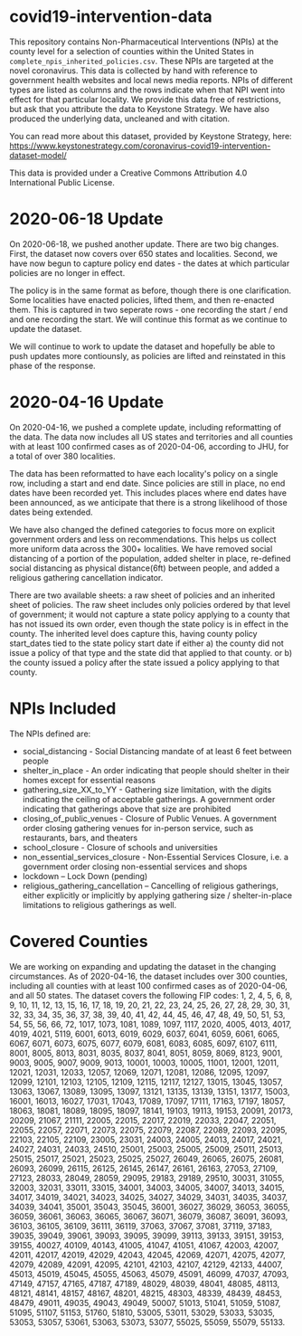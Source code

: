 # covid19-intervention-data
This repository contains Non-Pharmaceutical Interventions (NPIs) at the county level for a selection of counties within the United States
in `complete_npis_inherited_policies.csv`.
These NPIs are targeted at the novel coronavirus. This data is collected by hand with reference to government health websites and local news media reports. NPIs of different types are listed as columns and the rows indicate when that NPI went into effect for that particular locality. We provide this data free of restrictions, but ask that you attribute the data to Keystone Strategy. We have also produced the underlying data, uncleaned and with citation.

You can read more about this dataset, provided by Keystone Strategy, here: https://www.keystonestrategy.com/coronavirus-covid19-intervention-dataset-model/

This data is provided under a Creative Commons Attribution 4.0 International Public License.

# 2020-06-18 Update
On 2020-06-18, we pushed another update. There are two big changes. First, the dataset now covers over 650 states and localities. Second, we have now begun to capture policy end dates - the dates at which particular policies are no longer in effect.

The policy is in the same format as before, though there is one clarification. Some localities have enacted policies, lifted them, and then re-enacted them. This is captured in two seperate rows - one recording the start / end and one recording the start. We will continue this format as we continue to update the dataset.

We will continue to work to update the dataset and hopefully be able to push updates more contiounsly, as policies are lifted and reinstated in this phase of the response. 

# 2020-04-16 Update
On 2020-04-16, we pushed a complete update, including reformatting of the data. The data now includes all US states and territories and all counties with at least 100 confirmed cases as of 2020-04-06, according to JHU, for a total of over 380 localities. 

The data has been reformatted to have each locality's policy on a single row, including a start and end date. Since policies are still in place, no end dates have been recorded yet. This includes places where end dates have been announced, as we anticipate that there is a strong likelihood of those dates being extended.

We have also changed the defined categories to focus more on explicit government orders and less on recommendations. This helps us collect more uniform data across the 300+ localities. We have removed social distancing of a portion of the population, added shelter in place, re-defined social distancing as physical distance(6ft) between people, and added a religious gathering cancellation indicator.

There are two available sheets: a raw sheet of policies and an inherited sheet of policies. The raw sheet includes only policies ordered by that level of government; it would not capture a state policy applying to a county that has not issued its own order, even though the state policy is in effect in the county. The inherited level does capture this, having county policy start_dates tied to the state policy start date if either a) the county did not issue a policy of that type and the state did that applied to that county. or b) the county issued a policy after the state issued a policy applying to that county.

# NPIs Included
The NPIs defined are:

* social_distancing - Social Distancing mandate of at least 6 feet between people
* shelter_in_place - An order indicating that people should shelter in their homes except for essential reasons
* gathering_size_XX_to_YY - Gathering size limitation, with the digits indicating the ceiling of acceptable gatherings. A government order indicating that gatherings above that size are prohibited
* closing_of_public_venues - Closure of Public Venues. A government order closing gathering venues for in-person service, such as restaurants, bars, and theaters
* school_closure - Closure of schools and universities
* non_essential_services_closure - Non-Essential Services Closure, i.e. a government order closing non-essential services and shops
* lockdown – Lock Down (pending)
* religious_gathering_cancellation – Cancelling of religious gatherings, either explicitly or implicitly by applying gathering size / shelter-in-place limitations to religious gatherings as well.




# Covered Counties
We are working on expanding and updating the dataset in the changing circumstances. As of 2020-04-16, the dataset includes over 300 counties, including all counties with at least 100 confirmed cases as of 2020-04-06, and all 50 states. The dataset covers the following FIP codes: 1, 2, 4, 5, 6, 8, 9, 10, 11, 12, 13, 15, 16, 17, 18, 19, 20, 21, 22, 23, 24, 25, 26, 27, 28, 29, 30, 31, 32, 33, 34, 35, 36, 37, 38, 39, 40, 41, 42, 44, 45, 46, 47, 48, 49, 50, 51, 53, 54, 55, 56, 66, 72, 1017, 1073, 1081, 1089, 1097, 1117, 2020, 4005, 4013, 4017, 4019, 4021, 5119, 6001, 6013, 6019, 6029, 6037, 6041, 6059, 6061, 6065, 6067, 6071, 6073, 6075, 6077, 6079, 6081, 6083, 6085, 6097, 6107, 6111, 8001, 8005, 8013, 8031, 8035, 8037, 8041, 8051, 8059, 8069, 8123, 9001, 9003, 9005, 9007, 9009, 9013, 10001, 10003, 10005, 11001, 12001, 12011, 12021, 12031, 12033, 12057, 12069, 12071, 12081, 12086, 12095, 12097, 12099, 12101, 12103, 12105, 12109, 12115, 12117, 12127, 13015, 13045, 13057, 13063, 13067, 13089, 13095, 13097, 13121, 13135, 13139, 13151, 13177, 15003, 16001, 16013, 16027, 17031, 17043, 17089, 17097, 17111, 17163, 17197, 18057, 18063, 18081, 18089, 18095, 18097, 18141, 19103, 19113, 19153, 20091, 20173, 20209, 21067, 21111, 22005, 22015, 22017, 22019, 22033, 22047, 22051, 22055, 22057, 22071, 22073, 22075, 22079, 22087, 22089, 22093, 22095, 22103, 22105, 22109, 23005, 23031, 24003, 24005, 24013, 24017, 24021, 24027, 24031, 24033, 24510, 25001, 25003, 25005, 25009, 25011, 25013, 25015, 25017, 25021, 25023, 25025, 25027, 26049, 26065, 26075, 26081, 26093, 26099, 26115, 26125, 26145, 26147, 26161, 26163, 27053, 27109, 27123, 28033, 28049, 28059, 29095, 29183, 29189, 29510, 30031, 31055, 32003, 32031, 33011, 33015, 34001, 34003, 34005, 34007, 34013, 34015, 34017, 34019, 34021, 34023, 34025, 34027, 34029, 34031, 34035, 34037, 34039, 34041, 35001, 35043, 35045, 36001, 36027, 36029, 36053, 36055, 36059, 36061, 36063, 36065, 36067, 36071, 36079, 36087, 36091, 36093, 36103, 36105, 36109, 36111, 36119, 37063, 37067, 37081, 37119, 37183, 39035, 39049, 39061, 39093, 39095, 39099, 39113, 39133, 39151, 39153, 39155, 40027, 40109, 40143, 41005, 41047, 41051, 41067, 42003, 42007, 42011, 42017, 42019, 42029, 42043, 42045, 42069, 42071, 42075, 42077, 42079, 42089, 42091, 42095, 42101, 42103, 42107, 42129, 42133, 44007, 45013, 45019, 45045, 45055, 45063, 45079, 45091, 46099, 47037, 47093, 47149, 47157, 47165, 47187, 47189, 48029, 48039, 48041, 48085, 48113, 48121, 48141, 48157, 48167, 48201, 48215, 48303, 48339, 48439, 48453, 48479, 49011, 49035, 49043, 49049, 50007, 51013, 51041, 51059, 51087, 51095, 51107, 51153, 51760, 51810, 53005, 53011, 53029, 53033, 53035, 53053, 53057, 53061, 53063, 53073, 53077, 55025, 55059, 55079, 55133.

